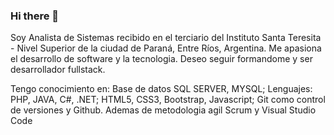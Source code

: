 ### Hi there 👋

Soy Analista de Sistemas recibido en el terciario del Instituto Santa Teresita - Nivel Superior de la ciudad de Paraná, Entre Ríos, Argentina. Me apasiona el desarrollo de software y la tecnologia. Deseo seguir formandome y ser desarrollador fullstack.

Tengo conocimiento en: 
Base de datos SQL SERVER, MYSQL;  Lenguajes: PHP, JAVA, C#, .NET; HTML5, CSS3, Bootstrap, Javascript; Git como control de versiones y Github. Ademas de metodologia agil Scrum y Visual Studio Code
<!--
**JesusRondan/JesusRondan** is a ✨ _special_ ✨ repository because its `README.md` (this file) appears on your GitHub profile. 


